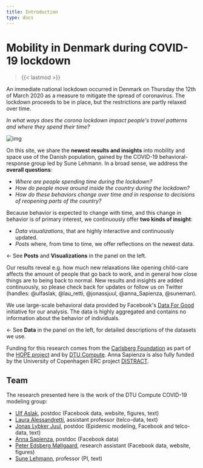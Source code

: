 ```yaml
---
title: Introduction
type: docs
---
```


# **Mobility in Denmark during COVID-19 lockdown**

> {{< lastmod >}}

An immediate national lockdown occurred in Denmark on Thursday the 12th of March 2020 as a measure to mitigate the spread of coronavirus. The lockdown proceeds to be in place, but the restrictions are partly relaxed over time.

*In what ways does the corona lockdown impact people's travel patterns and where they spend their time?*

![img](/menu_fig.png)

On this site, we share the **newest results and insights** into mobility and space use of the Danish population, gained by the COVID-19 behavioral-response group led by Sune Lehmann. In a broad sense, we address the **overall questions**:
* *Where are people spending time during the lockdown?*
* *How do people move around inside the country during the lockdown?*
* *How do these behaviors change over time and in response to decisions of reopening parts of the country?*

Because behavior is expected to change with time, and this change in behavior is of primary interest, we continuously offer **two kinds of insight**:
* *Data visualizations*, that are highly interactive and continuously updated.
* *Posts* where, from time to time, we offer reflections on the newest data.

← See **Posts** and **Visualizations** in the panel on the left.

Our results reveal e.g. how much new relaxations like opening child-care affects the amount of people that go back to work, and in general how close things are to being back to normal. New results and insights are added continuously, so please check back for updates or follow us on Twitter (handles: @ulfaslak, @lau_retti, @jonassjuul, @anna_Sapienza, @suneman).

We use large-scale behavioral data provided by Facebook's [Data For Good](https://dataforgood.fb.com) initiative for our analysis. The data is highly aggregated and contains no information about the behavior of individuals.

← See **Data** in the panel on the left, for detailed descriptions of the datasets we use.

Funding for this research comes from the [Carlsberg Foundation](https://www.carlsbergfondet.dk/en) as part of the [HOPE project](https://hope-project.au.dk/) and by [DTU Compute](https://www.compute.dtu.dk). Anna Sapienza is also fully funded by the University of Copenhagen ERC project [DISTRACT](https://anthropology.ku.dk/dep/news/2.5-million-eur-to-explore-the-fight-for-our-attention/).

## Team
The research presented here is the work of the DTU Compute COVID-19 modeling group:
* [Ulf Aslak](https://ulfaslak.com), postdoc (Facebook data, website, figures, text)
* [Laura Alessandretti](http://laura.alessandretti.com), assistant professor (telco-data, text)
* [Jonas Lybker Juul](https://www.nbi.dk/~jonassj/), postdoc (Epidemic modeling, Facebook and telco-data, text)
* [Anna Sapienza](http://www.annasapienza.it), postdoc (Facebook data)
* [Peter Edsberg Møllgaard](https://orbit.dtu.dk/en/persons/peter-edsberg-møllgaard), research assistant (Facebook data, website, figures)
* [Sune Lehmann](https://sunelehmann.com/), professor (PI, text)


<!-- {{< columns >}}
## Nowcast

Showcases different overviews of the available data. Here, you can inspect the state of mobility in Denmark, between regions and withing regions, over time.
